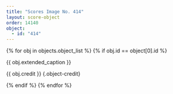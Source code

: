 ```yaml
---
title: "Scores Image No. 414"
layout: score-object
order: 14140
object:
  - id: "414"
---
```


{% for obj in objects.object_list %}
{% if obj.id == object[0].id %}

{{ obj.extended_caption }}

{{ obj.credit }} {.object-credit}

{% endif %}
{% endfor %}
